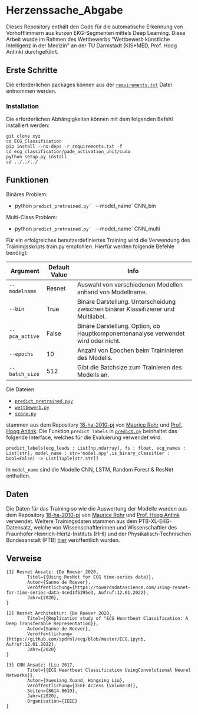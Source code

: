 # Herzenssache_Abgabe
Dieses Repository enthält den Code für die automatische Erkennung von Vorhofflimmern aus kurzen EKG-Segmenten mittels Deep Learning. Diese Arbeit wurde im Rahmen des Wettbewerbs "Wettbewerb künstliche Intelligenz in der Medizin" an der TU Darmstadt (KIS*MED, Prof. Hoog Antink) durchgeführt.

## Erste Schritte
Die erforderlichen packages können aus der [`requirements.txt`](https://github.com/Orbitery/Herzenssache_Abgabe/blob/main/Files/requirements.txt) Datei entnommen werden.
### Installation
Die erforderlichen Abhängigkeiten können mit dem folgenden Befehl installiert werden:
```
git clone xyz
cd ECG_Classification
pip install --no-deps -r requirements.txt -f 
cd ecg_classification/pade_activation_unit/cuda
python setup.py install
cd ../../../
```
## Funktionen

Binäres Problem:
- python `predict_pretrained.py´ ` --model_name´ CNN_bin

Multi-Class Problem:
- python `predict_pretrained.py´ ` --model_name´ CNN_multi


Für ein erfolgreiches benutzerdefiniertes Training wird die Verwendung des Trainingsskripts train.py empfohlen. Hierfür werden folgende Befehle benötigt:

| Argument | Default  Value | Info |
| --- | --- | --- |
| `--modelname` | Resnet | Auswahl von verschiedenen Modellen anhand von Modellname. |
| `--bin` | True | Binäre Darstellung. Unterscheidung zwischen binärer Klassifizierer und Multilabel. |
| `--pca_active` | False | Binäre Darstellung. Option, ob Hauptkomponentenanalyse verwendet wird oder nicht. |
| `--epochs` | 10 | Anzahl von Epochen beim Traininieren des Modells. |
| `--batch_size` | 512 | Gibt die Batchsize zum Trainieren des Modells an. |


Die Dateien
 - [`predict_pretrained.pyy`](https://github.com/Orbitery/Herzenssache_Abgabe/blob/main/Files/predict_pretrained.py)
 - [`wettbewerb.py`](https://github.com/Orbitery/Herzenssache_Abgabe/blob/main/Files/wettbewerb.py)
 - [`score.py`](https://github.com/Orbitery/Herzenssache_Abgabe/blob/main/Files/score.py)

stammen aus dem Repository [18-ha-2010-pj](https://github.com/KISMED-TUDa/18-ha-2010-pj) von [Maurice Rohr](https://github.com/MauriceRohr) und [Prof. Hoog Antink](https://github.com/hogius). Die Funktion `predict_labels` in [`predict.py`](https://github.com/Orbitery/Herzenssache_Abgabe/blob/main/Files/predict.py) beinhaltet das folgende Interface, welches für die Evaluierung verwendet wird.

`predict_labels(ecg_leads : List[np.ndarray], fs : float, ecg_names : List[str], model_name : str='model.npy',is_binary_classifier : bool=False) -> List[Tuple[str,str]]`

In `model_name` sind die Modelle CNN, LSTM, Random Forest & ResNet enthalten. 

## Daten

Die Daten für das Training so wie die Auswertung der Modelle wurden aus dem Repository [18-ha-2010-pj](https://github.com/KISMED-TUDa/18-ha-2010-pj) von 
[Maurice Rohr](https://github.com/MauriceRohr) und [Prof. Hoog Antink](https://github.com/hogius) verwendet. Weitere Trainingsdaten stammen aus dem PTB-XL-EKG-Datensatz, welche von Wissenschaftlerinnen und Wissenschaftler des Fraunhofer Heinrich-Hertz-Instituts (HHI) und der Physikalisch-Technischen Bundesanstalt (PTB) [hier](https://www.physionet.org/content/ptb-xl/1.0.1/) veröffentlich wurden.

## Verweise

```
[1] Resnet Ansatz: {De Roever 2020,
        Titel={{Using ResNet for ECG time-series data}},
        Autor={Sanne de Roever},
        Veröffentlichung={https://towardsdatascience.com/using-resnet-for-time-series-data-4ced1f5395e3, Aufruf:12.01.2022},
        Jahr={2020},
}
```

```
[2] Resnet Architektur: {De Roever 2020,
        Titel={{Replication study of "ECG Heartbeat Classification: A Deep Transferable Representation}},
        Autor={Sanne de Roever},
        Veröffentlichung={https://github.com/spdrnl/ecg/blob/master/ECG.ipynb, Aufruf:12.01.2022},
        Jahr={2020}
}
```

```
[3] CNN Ansatz: {Liu 2017,
        Titel={{ECG Heartbeat Classification UsingConvolutional Neural Networks}},
        Autor={Xuexiang Xuand, Hongxing Liu},
        Veröffentlichung={IEEE Access (Volume:8)},
        Seiten={8614-8619},
        Jahr={2020},
        Organisation={IEEE}
}
```
